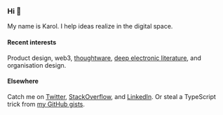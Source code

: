 ### Hi 👋

<!--
**karol-majewski/karol-majewski** is a ✨ _special_ ✨ repository because its `README.md` (this file) appears on your GitHub profile.

Here are some ideas to get you started:

- 🔭 I’m currently working on ...
- 🌱 I’m currently learning ...
- 👯 I’m looking to collaborate on ...
- 🤔 I’m looking for help with ...
- 💬 Ask me about ...
- 📫 How to reach me: ...
- 😄 Pronouns: ...
- ⚡ Fun fact: ...
-->

My name is Karol. I help ideas realize in the digital space.

#### Recent interests

Product design, web3, [thoughtware]([https://paulbricman.com/thoughtware](https://web.archive.org/web/20230324232525/https://paulbricman.com/thoughtware)), [deep electronic literature](http://hyperland.com/mlawLeast.html#:~:text=In%201960%20I,means%20the%20web.), and organisation design.

#### Elsewhere

Catch me on [Twitter](https://twitter.com/karoljmajewski), [StackOverflow](https://stackoverflow.com/users/10325032/karol-majewski?tab=profile), and [LinkedIn](https://www.linkedin.com/in/karol-majewski/). Or steal a TypeScript trick from [my GitHub gists](https://gist.github.com/karol-majewski).
